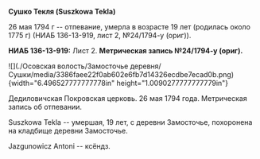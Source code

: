 **Сушко Текля (Suszkowa Tekla)**

26 мая 1794 г -- отпевание, умерла в возрасте 19 лет (родилась около
1775 г) (НИАБ 136-13-919, лист 2, №24/1794-у (ориг)).

**НИАБ 136-13-919:** Лист 2. **Метрическая запись №24/1794-у (ориг).**

![](./Осовская волость/Замосточье деревня/Сушки/media/3386faee22f0ab602e6fb7d14326ecdbe7ecad0b.png){width="6.496527777777778in"
height="1.0090277777777779in"}

Дедиловичская Покровская церковь. 26 мая 1794 года. Метрическая запись
об отпевании.

Suszkowa Tekla -- умершая, 19 лет, с деревни Замосточье, похоронена на
кладбище деревни Замосточье.

Jazgunowicz Antoni -- ксёндз.
